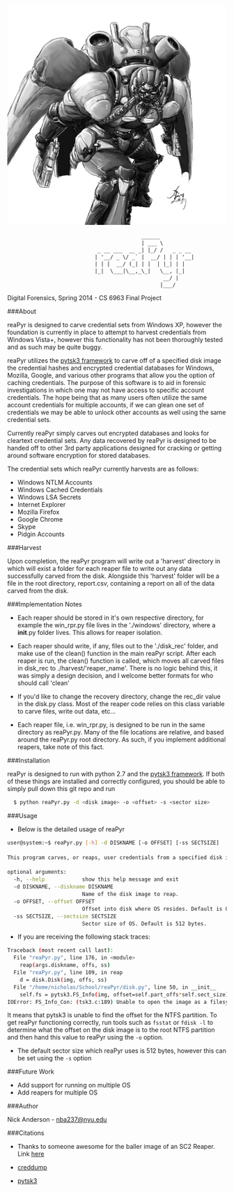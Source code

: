 ![alt tag](https://github.com/PoppySeedPlehzr/reaPyr/raw/master/imgs/reaper.jpg)
```
                                           ______           
                                           | ___ \          
                             _ __ ___  __ _| |_/ /   _ _ __ 
                            | '__/ _ \/ _` |  __/ | | | '__|
                            | | |  __/ (_| | |  | |_| | |   
                            |_|  \___|\__,_\_|   \__, |_|   
                                                  __/ |     
                                                 |___/  
```

Digital Forensics, Spring 2014 - CS 6963 Final Project

###About

reaPyr is designed to carve credential sets from Windows XP, however
the foundation is currently in place to attempt to harvest credentials
from Windows Vista+, however this functionality has not been thoroughly
tested and as such may be quite buggy.

reaPyr utilizes the [pytsk3 framework](https://code.google.com/p/pytsk/wiki/pytsk3) to carve off of a specified
disk image the credential hashes and encrypted credential databases
for Windows, Mozilla, Google, and various other programs that allow
you the option of caching credentials. The purpose of this software is 
to aid in forensic investigations in which one may not have access to
specific account credentials. The hope being that as many users often 
utilize the same account credentials for multiple accounts, if we can 
glean one set of credentials we may be able to unlock other accounts 
as well using the same credential sets.

Currently reaPyr simply carves out encrypted databases and looks for
cleartext credential sets. Any data recovered by reaPyr is designed
to be handed off to other 3rd party applications designed for cracking
or getting around software encryption for stored databases.

The credential sets which reaPyr currently harvests are as follows:
* Windows NTLM Accounts
* Windows Cached Credentials
* Windows LSA Secrets
* Internet Explorer
* Mozilla Firefox
* Google Chrome
* Skype
* Pidgin Accounts

###Harvest

Upon completion, the reaPyr program will write out a 'harvest' directory
in which will exist a folder for each reaper file to write out any
data successfully carved from the disk.  Alongside this 'harvest' folder
will be a file in the root directory, report.csv, containing a report
on all of the data carved from the disk.

###Implementation Notes

* Each reaper should be stored in it's own respective directory, for
example the win_rpr.py file lives in the './windows' directory, where
a __init__.py folder lives.  This allows for reaper isolation.

* Each reaper should write, if any, files out to the './disk_rec'
folder, and make use of the clean() function in the main reaPyr script.
After each reaper is run, the clean() function is called, which moves
all carved files in disk_rec to ./harvest/'reaper_name'.  There is
no logic behind this, it was simply a design decision, and I welcome
better formats for who should call 'clean'

* If you'd like to change the recovery directory, change the rec_dir
value in the disk.py class.  Most of the reaper code relies on this
class variable to carve files, write out data, etc...

* Each reaper file, i.e. win_rpr.py, is designed to be run in the same
directory as reaPyr.py.  Many of the file locations are relative, and
based around the reaPyr.py root directory.  As such, if you implement
additional reapers, take note of this fact.

###Installation

reaPyr is designed to run with python 2.7 and the [pytsk3 framework]().
If both of these things are installed and correctly configured, you should
be able to simply pull down this git repo and run
```bash
  $ python reaPyr.py -d <disk image> -o <offset> -s <sector size>
```

###Usage

* Below is the detailed usage of reaPyr

```bash
user@system:~$ reaPyr.py [-h] -d DISKNAME [-o OFFSET] [-ss SECTSIZE]

This program carves, or reaps, user credentials from a specified disk image.

optional arguments:
  -h, --help            show this help message and exit
  -d DISKNAME, --diskname DISKNAME
                        Name of the disk image to reap.
  -o OFFSET, --offset OFFSET
                        Offset into disk where OS resides. Default is 0.
  -ss SECTSIZE, --sectsize SECTSIZE
                        Sector size of OS. Default is 512 bytes.
```

* If you are receiving the following stack traces:
```bash
Traceback (most recent call last):
  File "reaPyr.py", line 176, in <module>
    reap(args.diskname, offs, ss)
  File "reaPyr.py", line 109, in reap
    d = disk.Disk(img, offs, ss)
  File "/home/nicholas/School/reaPyr/disk.py", line 50, in __init__
    self.fs = pytsk3.FS_Info(img, offset=self.part_offs*self.sect_size)
IOError: FS_Info_Con: (tsk3.c:189) Unable to open the image as a filesystem: Cannot determine file system type
```
It means that pytsk3 is unable to find the offset for the NTFS partition.
To get reaPyr functioning correctly, run tools such as `fsstat` or `fdisk -l`
to determine what the offset on the disk image is to the root NTFS partition
and then hand this value to reaPyr using the `-o` option.

* The default sector size which reaPyr uses is 512 bytes, however this can
be set using the `-s` option

###Future Work
* Add support for running on multiple OS
* Add reapers for multiple OS

###Author

Nick Anderson - nba237@nyu.edu

###Citations

* Thanks to someone awesome for the baller image of an SC2 Reaper.  Link [here](http://static.giantbomb.com/uploads/original/15/155745/2263839-terran_reaper__starcraft_ii_by_oxoxoxo.jpg)

* [creddump](https://code.google.com/p/creddump/)

* [pytsk3](https://code.google.com/p/pytsk/wiki/pytsk3)


